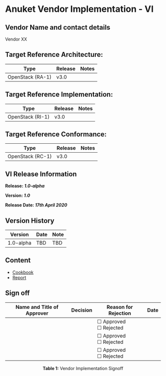 # Anuket Vendor Implementation - VI

## Vendor Name and contact details
Vendor XX

## Target Reference Architecture:

|   Type           | Release  | Notes   |
|------------------| ---------|---------|
| OpenStack (RA-1) |  v3.0    |         |

## Target Reference Implementation:
|   Type           | Release  | Notes |
|------------------|----------|-------|
| OpenStack (RI-1) |  v3.0   |       |

## Target Reference Conformance:
|   Type           | Release  | Notes |
|------------------|----------|-------|
| OpenStack (RC-1) |  v3.0    |       |

## VI Release Information

**Release: _1.0-alpha_**

**Version: _1.0_**

**Release Date: _17th April 2020_**

## Version History

| Version   | Date | Note |
|-----------|------|------|
| 1.0-alpha | TBD  | TBD  |

## Content
* [Cookbook](./cookbook.md)
* [Report](./report.md)

## Sign off

|   Name and Title of Approver   |   Decision       |    Reason for Rejection      |     Date     |
|--------------------------------|------------------|-------------------------------|--------------|
|                                |                  |      &#9744; Approved <br> &#9744; Rejected  |              |
|                                |                  |      &#9744; Approved <br> &#9744; Rejected  |              |
|                                |                  |      &#9744; Approved <br> &#9744; Rejected  |              |
<p align="center"><b>Table 1:</b> Vendor Implementation Signoff</p>
